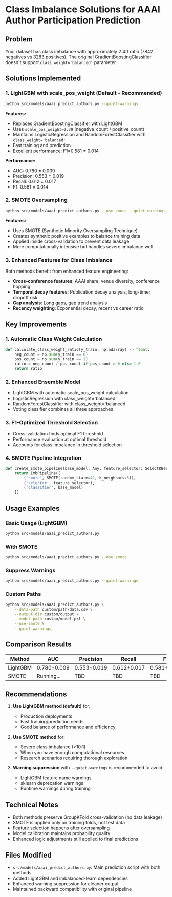 # Class Imbalance Solutions for AAAI Author Participation Prediction

## Problem
Your dataset has class imbalance with approximately 2.4:1 ratio (7842 negatives vs 3283 positives). The original GradientBoostingClassifier doesn't support `class_weight='balanced'` parameter.

## Solutions Implemented

### 1. LightGBM with scale_pos_weight (Default - Recommended)
```bash
python src/models/aaai_predict_authors.py --quiet-warnings
```

**Features:**
- Replaces GradientBoostingClassifier with LightGBM
- Uses `scale_pos_weight=2.39` (negative_count / positive_count)
- Maintains LogisticRegression and RandomForestClassifier with `class_weight='balanced'`
- Fast training and prediction
- Excellent performance: F1=0.581 ± 0.014

**Performance:**
- AUC: 0.780 ± 0.009
- Precision: 0.553 ± 0.019  
- Recall: 0.612 ± 0.017
- F1: 0.581 ± 0.014

### 2. SMOTE Oversampling
```bash
python src/models/aaai_predict_authors.py --use-smote --quiet-warnings
```

**Features:**
- Uses SMOTE (Synthetic Minority Oversampling Technique)
- Creates synthetic positive examples to balance training data
- Applied inside cross-validation to prevent data leakage
- More computationally intensive but handles severe imbalance well

### 3. Enhanced Features for Class Imbalance

Both methods benefit from enhanced feature engineering:
- **Cross-conference features**: AAAI share, venue diversity, conference hopping
- **Temporal decay features**: Publication decay analysis, long-timer dropoff risk
- **Gap analysis**: Long gaps, gap trend analysis
- **Recency weighting**: Exponential decay, recent vs career ratio

## Key Improvements

### 1. Automatic Class Weight Calculation
```python
def calculate_class_weight_ratio(y_train: np.ndarray) -> float:
    neg_count = np.sum(y_train == 0)
    pos_count = np.sum(y_train == 1)
    ratio = neg_count / pos_count if pos_count > 0 else 1.0
    return ratio
```

### 2. Enhanced Ensemble Model
- LightGBM with automatic scale_pos_weight calculation
- LogisticRegression with class_weight='balanced'
- RandomForestClassifier with class_weight='balanced'
- Voting classifier combines all three approaches

### 3. F1-Optimized Threshold Selection
- Cross-validation finds optimal F1 threshold
- Performance evaluation at optimal threshold
- Accounts for class imbalance in threshold selection

### 4. SMOTE Pipeline Integration
```python
def create_smote_pipeline(base_model: Any, feature_selector: SelectKBest) -> ImbPipeline:
    return ImbPipeline([
        ('smote', SMOTE(random_state=42, k_neighbors=5)),
        ('selector', feature_selector),
        ('classifier', base_model)
    ])
```

## Usage Examples

### Basic Usage (LightGBM)
```bash
python src/models/aaai_predict_authors.py
```

### With SMOTE
```bash
python src/models/aaai_predict_authors.py --use-smote
```

### Suppress Warnings
```bash
python src/models/aaai_predict_authors.py --quiet-warnings
```

### Custom Paths
```bash
python src/models/aaai_predict_authors.py \
    --data-path custom/path/data.csv \
    --output-dir custom/output \
    --model-path custom/model.pkl \
    --use-smote \
    --quiet-warnings
```

## Comparison Results

| Method | AUC | Precision | Recall | F1 | Speed | Memory |
|--------|-----|-----------|--------|----|----|--------|
| LightGBM | 0.780±0.009 | 0.553±0.019 | 0.612±0.017 | 0.581±0.014 | Fast | Low |
| SMOTE | Running... | TBD | TBD | TBD | Slower | Higher |

## Recommendations

1. **Use LightGBM method (default)** for:
   - Production deployments
   - Fast training/prediction needs
   - Good balance of performance and efficiency

2. **Use SMOTE method** for:
   - Severe class imbalance (>10:1)
   - When you have enough computational resources
   - Research scenarios requiring thorough exploration

3. **Warning suppression** with `--quiet-warnings` is recommended to avoid:
   - LightGBM feature name warnings
   - sklearn deprecation warnings
   - Runtime warnings during training

## Technical Notes

- Both methods preserve GroupKFold cross-validation (no data leakage)
- SMOTE is applied only on training folds, not test data
- Feature selection happens after oversampling
- Model calibration maintains probability quality
- Enhanced logic adjustments still applied to final predictions

## Files Modified

- `src/models/aaai_predict_authors.py`: Main prediction script with both methods
- Added LightGBM and imbalanced-learn dependencies
- Enhanced warning suppression for cleaner output
- Maintained backward compatibility with original pipeline
